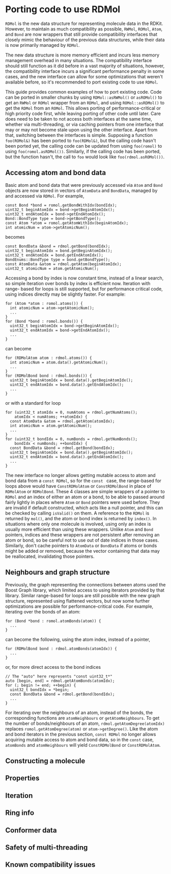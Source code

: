 # Porting code to use RDMol

`RDMol` is the new data structure for representing molecule data in the RDKit.
However, to maintain as much compatibility as possible, `RWMol`, `ROMol`,
`Atom`, and `Bond` are now wrappers that still provide compatibility interfaces
that closely mimic the behaviour of the previous data structures, while their
data is now primarily managed by `RDMol`.

The new data structure is more memory efficient and incurs less memory
management overhead in many situations. The compatibility interface should
still function as it did before in a vast majority of situations, however,
the compatibility interface incurs a significant performance penalty in some
cases, and the new interface can allow for some optimizations that weren't
available before, so it's recommended to port existing code to use `RDMol`.

This guide provides common examples of how to port existing code. Code can
be ported in smaller chunks by using `RDMol::asRWMol()` or `asROMol()` to get
an `RWMol` or `ROMol` wrapper from an `RDMol`, and using `ROMol::asRDMol()`
to get the `RDMol` from an `ROMol`. This allows porting of performance-critical
or high priority code first, while leaving porting of other code until later.
Care does need to be taken to not access both interfaces at the same time,
whether via multi-threading, or via caching pointers from one interface that
may or may not become stale upon using the other interface. Apart from that,
switching between the interfaces is simple. Supposing a function `foo(ROMol&)`
has been ported to `foo(RDMol&)`, but the calling code hasn't been ported yet,
the calling code can be updated from using `foo(romol)` to using
`foo(romol.asRDMol())`. Similarly, if the calling code has been ported, but the
function hasn't, the call to `foo` would look like `foo(rdmol.asROMol())`.

## Accessing atom and bond data

Basic atom and bond data that were previously accessed via `Atom` and `Bond`
objects are now stored in vectors of `AtomData` and `BondData`, managed by
and accessed via `RDMol`.  For example,

```
const Bond *bond = romol.getBondWithIdx(bondIdx);
uint32_t beginAtomIdx = bond->getBeginAtomIdx();
uint32_t endAtomIdx = bond->getEndAtomIdx();
Bond::BondType type = bond->getBondType();
const Atom *atom = romol.getAtomWithIdx(beginAtomIdx);
int atomicNum = atom->getAtomicNum();
```

becomes

```
const BondData &bond = rdmol.getBond(bondIdx);
uint32_t beginAtomIdx = bond.getBeginAtomIdx();
uint32_t endAtomIdx = bond.getEndAtomIdx();
BondEnums::BondType type = bond.getBondType();
const AtomData &atom = rdmol.getAtom(beginAtomIdx);
uint32_t atomicNum = atom.getAtomicNum();
```

Accessing a bond by index is now constant time, instead of a linear search, so
simple iteration over bonds by index is efficient now. Iteration with range-
based for loops is still supported, but for performance critical code, using
indices directly may be slightly faster. For example:

```
for (Atom *atom : romol.atoms()) {
  int atomicNum = atom->getAtomicNum();
  ...
}
for (Bond *bond : romol.bonds()) {
  uint32_t beginAtomIdx = bond->getBeginAtomIdx();
  uint32_t endAtomIdx = bond->getEndAtomIdx();
  ...
}
```

can become

```
for (RDMolAtom atom : rdmol.atoms()) {
  int atomicNum = atom.data().getAtomicNum();
  ...
}
for (RDMolBond bond : rdmol.bonds()) {
  uint32_t beginAtomIdx = bond.data().getBeginAtomIdx();
  uint32_t endAtomIdx = bond.data().getEndAtomIdx();
  ...
}
```

or with a standard for loop

```
for (uint32_t atomIdx = 0, numAtoms = rdmol.getNumAtoms();
    atomIdx < numAtoms; ++atomIdx) {
  const AtomData &atom = rdmol.getAtom(atomIdx);
  int atomicNum = atom.getAtomicNum();
  ...
}
for (uint32_t bondIdx = 0, numBonds = rdmol.getNumBonds();
    bondIdx < numBonds; ++bondIdx) {
  const BondData &bond = rdmol.getBond(bondIdx);
  uint32_t beginAtomIdx = bond.data().getBeginAtomIdx();
  uint32_t endAtomIdx = bond.data().getEndAtomIdx();
  ...
}
```

The new interface no longer allows getting mutable access to atom and bond
data from a `const RDMol`, so for the `const ` case, the range-based for loops
above would have `ConstRDMolAtom` or `ConstRDMolBond` in place of `RDMolAtom`
or `RDMolBond`. These 4 classes are simple wrappers of a pointer to `RDMol` and
an index of either an atom or a bond, to be able to passed around fairly lightly
in places where `Atom` or `Bond` pointers were used before. They are invalid
if default constructed, which acts like a null pointer, and this can be checked
by calling `isValid()` on them. A reference to the `RDMol` is returned by
`mol()`, and the atom or bond index is returned by `index()`. In situations
where only one molecule is involved, using only an index is usually more
efficient than using these wrappers. Unlike `Atom` and `Bond` pointers, indices
and these wrappers are not persistent after removing an atom or bond, so be
careful not to use out of date indices in those cases. Similarly, don't cache
pointers to `AtomData` or `BondData` if atoms or bonds might be added or
removed, because the vector containing that data may be reallocated,
invalidating those pointers.

## Neighbours and graph structure

Previously, the graph representing the connections between atoms used the Boost
Graph library, which limited access to using iterators provided by that library.
Similar range-based for loops are still possible with the new graph structure,
represented using flattened vectors, but now some further optimizations are
possible for performance-critical code. For example, iterating over the bonds
of an atom:

```
for (Bond *bond : romol.atomBonds(atom)) {
  ...
}
```

can become the following, using the atom index, instead of a pointer,

```
for (RDMolBond bond : rdmol.atomBonds(atomIdx)) {
  ...
}
```

or, for more direct access to the bond indices

```
// The "auto" here represents "const uint32_t*"
auto [begin, end] = rdmol.getAtomBonds(atomIdx);
for (; begin != end; ++begin) {
  uint32_t bondIdx = *begin;
  const BondData &bond = rdmol.getBond(bondIdx);
  ...
}
```

For iterating over the neighbours of an atom, instead of the bonds, the
corresponding functions are `atomNeighbours` or `getAtomNeighbours`.
To get the number of bonds/neighbours of an atom, `rdmol.getAtomDegree(atomIdx)`
replaces `romol.getAtomDegree(atom)` or `atom->getDegree()`. Like the atom
and bond iterators in the previous section, `const RDMol` no longer allows
acquiring mutable access to atom and bond data, so in the `const` case,
`atomBonds` and `atomNeighbours` will yield `ConstRDMolBond` or
`ConstRDMolAtom`.

## Constructing a molecule

## Properties

## Iteration

## Ring info

## Conformer data

## Safety of multi-threading

## Known compatibility issues

